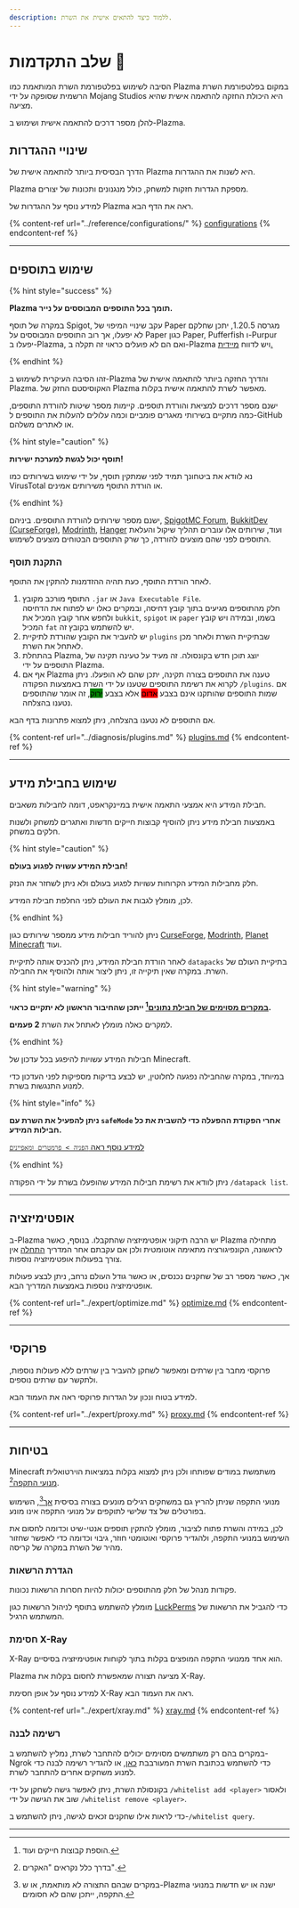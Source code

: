 ```yaml
---
description: ללמוד כיצד להתאים אישית את השרת.
---
```


# שלב התקדמות 📶

הסיבה לשימוש בפלטפורמת השרת המותאמת כמו Plazma במקום בפלטפורמת השרת הרשמית שסופקה על ידי Mojang Studios היא היכולת החזקה להתאמה אישית שהיא מציעה.

להלן מספר דרכים להתאמה אישית ושימוש ב-Plazma.

## שינויי ההגדרות <a href="#id-1" id="id-1"></a>

הדרך הבסיסית ביותר להתאמה אישית של Plazma היא לשנות את ההגדרות.

Plazma מספקת הגדרות חזקות למשחק, כולל מנגנונים ותכונות של יצורים.

למידע נוסף על ההגדרות של Plazma ראה את הדף הבא.

{% content-ref url="../reference/configurations/" %}
[configurations](../reference/configurations/)
{% endcontent-ref %}

***

## שימוש בתוספים <a href="#id-2" id="id-2"></a>

{% hint style="success" %}

**Plazma תומך בכל התוספים המבוססים על נייר.**

במקרה של תוסף Spigot, עקב שינויי המיפוי של Paper מגרסה 1.20.5, יתכן שחלקם לא יפעלו, אך רוב התוספים המבוססים על Paper כגון Paper, Pufferfish ו-Purpur יפעלו ב-Plazma, ואם הם לא פועלים כראוי זה תקלה ב-Plazma ויש לדווח [מיידית.](../diagnosis/plugins.md)

{% endhint %}

זהו הסיבה העיקרית לשימוש ב-Plazma והדרך החזקה ביותר להתאמה אישית של Plazma.
האקוסיסטם החזק של Plazma מאפשר לשרת להתאמה אישית בקלות.

ישנם מספר דרכים למציאת והורדת תוספים. קיימות מספר שיטות להורדת התוספים, כמה מתקיים בשירותי מאגרים פומביים וכמה עלולים להעלות את התוספים ל-GitHub או לאתרים משלהם.

{% hint style="caution" %}

**תוסף יכול לגשת למערכת ישירות!**

נא לוודא את ביטחונך תמיד לפני שמתקין תוסף, על ידי שימוש בשירותים כמו VirusTotal או הורדת התוסף משירותים אמינים.

{% endhint %}

ישנם מספר שירותים להורדת התוספים. ביניהם, [SpigotMC Forum](https://www.spigotmc.org/resources/), [BukkitDev (CurseForge)](https://dev.bukkit.org/bukkit-plugins), [Modrinth](https://modrinth.com/plugins), [Hanger](https://hangar.papermc.io/) ועוד, שירותים אלו עוברים תהליך שיקול והעלאת התוספים לפני שהם מוצעים להורדה, כך שרק התוספים הבטוחים מוצעים לשימוש.

### התקנת תוסף <a href="#id-2.1" id="id-2.1"></a>

לאחר הורדת התוסף, כעת תהיה ההזדמנות להתקין את התוסף.

1. התוסף מורכב מקובץ `.jar` או `Java Executable File`.\
   חלק מהתוספים מגיעים בתוך קובץ דחיסה, ובמקרים כאלו
   יש לפתוח את הדחיסה ולחפש אחר קובץ המכיל את `bukkit`, `spigot` או `paper` בשמו, ובמידה ויש קובץ המכיל `fat` יש להשתמש בקובץ זה.
2. יש להעביר את הקובץ שהורדת לתיקיית `plugins` שבתיקיית השרת ולאחר מכן לאתחל את השרת.
3. בהתחלת Plazma, יוצג תוכן חדש בקונסולה.
   זה מעיד על טעינה תקינה של התוספים על ידי Plazma.
4. אף אם Plazma טענה את התוספים בצורה תקינה, יתכן שהם לא הופעלו.
   ניתן לקרוא את רשימת התוספים שטענו על ידי השרת באמצעות הפקודה `/plugins`.
   אם שמות התוספים שהותקנו אינם בצבע <mark style="background-color:red;">אדום</mark>
   אלא בצבע <mark style="background-color:green;">ירוק</mark>, זה אומר שהתוספים נטענו בהצלחה.

אם התוספים לא נטענו בהצלחה, ניתן למצוא פתרונות בדף הבא.

{% content-ref url="../diagnosis/plugins.md" %}
[plugins.md](../diagnosis/plugins.md)
{% endcontent-ref %}

***

## שימוש בחבילת מידע <a href="#id-3" id="id-3"></a>

חבילת המידע היא אמצעי התאמה אישית במיינקראפט, דומה לחבילות משאבים.

באמצעות חבילת מידע ניתן להוסיף קבוצות חייקים חדשות ואתגרים למשחק ולשנות חלקים במשחק.

{% hint style="caution" %}

**חבילת המידע עשויה לפגוע בעולם!**

חלק מחבילות המידע הקרוחות עשויות לפגוע בעולם ולא ניתן לשחזר את הנזק.

לכן, מומלץ לגבות את העולם לפני החלפת חבילת המידע.

{% endhint %}

ניתן להוריד חבילות מידע ממספר שירותים כגון [CurseForge](https://www.curseforge.com/minecraft/search?page=1\&pageSize=50\&sortBy=relevancy\&class=data-packs), [Modrinth](https://modrinth.com/datapacks), [Planet Minecraft](https://www.planetminecraft.com/data-packs/) ועוד.

לאחר הורדת חבילת המידע, ניתן להכניס אותה לתיקיית `datapacks` בתיקיית העולם של השרת.
במקרה שאין תיקייה זו, ניתן ליצור אותה ולהוסיף את החבילה.

{% hint style="warning" %}

**[במקרים מסוימים של חבילת נתונים](#user-content-fn-2)[^2] ייתכן שהחיבור הראשון לא יתקיים כראוי.**

למקרים כאלה מומלץ לאתחל את השרת **2 פעמים**.

{% endhint %}

חבילות המידע עשויות להיפגע בכל עדכון של Minecraft.

במיוחד, במקרה שהחבילה נפגעה לחלוטין, יש לבצע בדיקות מספיקות לפני העדכון כדי למנוע התנגשות בשרת.

{% hint style="info" %}

**ניתן להפעיל את השרת עם `safeMode` אחרי הפקודת ההפעלה כדי להשבית את כל חבילות המידע.**

[למידע נוסף ראה `הפניה > פרמטרים ומאפיינים`](../reference/arguments.md#safeMode)

{% endhint %}

ניתן לוודא את רשימת חבילות המידע שהופעלו בשרת על ידי הפקודה `/datapack list`.

***

## אופטימיזציה <a href="#id-4" id="id-4"></a>

ב-Plazma יש הרבה תיקוני אופטימיזציה שהתקבלו. בנוסף, כאשר Plazma מתחילה לראשונה, הקונפיגורציה מתאימה אוטומטית
ולכן אם עקבתם אחר המדריך [התחלה](./README.md) אין צורך בפעולות אופטימיזציה נוספות.

אך, כאשר מספר רב של שחקנים נכנסים, או כאשר גודל העולם נרחב,
ניתן לבצע פעולות אופטימיזציה נוספות באמצעות המדריך הבא.

{% content-ref url="../expert/optimize.md" %}
[optimize.md](../expert/optimize.md)
{% endcontent-ref %}

***

## פרוקסי <a href="#id-5" id="id-5"></a>

פרוקסי מחבר בין שרתים ומאפשר לשחקן להעביר בין שרתים ללא פעולות נוספות,
ולתקשר עם שרתים נוספים.

למידע בטוח ונכון על הגדרות פרוקסי ראה את העמוד הבא.

{% content-ref url="../expert/proxy.md" %}
[proxy.md](../expert/proxy.md)
{% endcontent-ref %}

***

## בטיחות <a href="#id-5" id="id-5"></a>

Minecraft משתמשת במודים שפותחו ולכן ניתן למצוא בקלות במציאות הוירטואלית [מנועי התקפה](#user-content-fn-3)[^3].

מנועי התקפה שניתן להריץ גם במשחקים רגילים מונעים בצורה בסיסית [אך](#user-content-fn-4)[^4],
השימוש בפורטלים של צד שלישי לתוקפים על מנועי התקפה אינו מונע.

לכן, במידה והשרת פתוח לציבור, מומלץ להתקין תוספים אנטי-שיט וכדומה לחסום את השימוש במנועי התקפה,
ולהגדיר פרוקסי ואוטומטי חוזר, גיבוי וכדומה כדי לאפשר שחזור מהיר של השרת במקרה של קריסה.

### הגדרת הרשאות <a href="#id-5.1" id="id-5.1"></a>

פקודות מנהל של חלק מהתוספים יכולות להיות חסרות הרשאות נכונות.

מומלץ להשתמש בתוסף לניהול הרשאות כגון
[LuckPerms](https://luckperms.net/)
כדי להגביל את הרשאות של המשתמש הרגיל.

### חסימת X-Ray <a href="#id-5.2" id="id-5.2"></a>

X-Ray הוא אחד ממנועי התקפה המופצים בקלות בתוך לקוחות אופטימיזציה בסיסיים.

Plazma מציעה תצורה שמאפשרת לחסום בקלות את X-Ray.

למידע נוסף על אופן חסימת X-Ray ראה את העמוד הבא.

{% content-ref url="../expert/xray.md" %}
[xray.md](../expert/xray.md)
{% endcontent-ref %}

### רשימה לבנה <a href="#id-5.3" id="id-5.3"></a>

במקרים בהם רק משתמשים מסוימים יכולים להתחבר לשרת,
נמליץ להשתמש ב-Ngrok כדי להשתמש בכתובת השרת המעורבבת [כאן](./README.md#id-6.2),
או להגדיר רשימה לבנה כדי למנוע משחקים אחרים להתחבר לשרת.

בקונסולת השרת, ניתן לאפשר גישה לשחקן על ידי `/whitelist add <player>` ולאסור שוב את הגישה על ידי `/whitelist remove <player>`.

כדי לראות אילו שחקנים זכאים לגישה, ניתן להשתמש ב-`/whitelist query`.

***

[^1]: או על ידי Minecraft: Bedrock Edition's add-ons.

[^2]: הוספת קבוצות חייקים ועוד.

[^3]: בדרך כלל נקראים "האקרים".

[^4]: במקרים שבהם התצורה לא מותאמת, או ש-Plazma ישנה או יש חדשות במנועי התקפה, ייתכן שהם לא חסומים.

[^5]: כאשר שחקן נכנס לשרת, הוא נכנס דרך שרת פרוקסי Ngrok, וכל פעם שהשרת מתאתחל ניתן לקבל כתובת Ngrok שונה.

